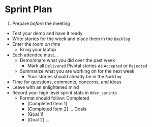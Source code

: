 # Sprint Plan

1. Prepare *before* the meeting
  * Test your demo and have it ready
  * Write stories for the week and place them in the `Backlog`
* Enter the room *on time*
  * Bring your laptop
* Each attendee must...
  * Demo/share what you did over the past week
    * Mark all `Delivered` Pivotal stories as `Accepted` or `Rejected`
  * Summarize what you are working on for the next week
    * Your stories should already be in the `Backlog`
* Time for questions, comments, concerns, and ideas
* Leave with an enlightened mind
* Record your high level sprint stats in `#dev_sprints`
  * Format should follow:
    Completed
    * [Completed Item 1]
    * [Completed Item 2]
    …
    Goals
    * [Goal 1]
    * [Goal 2]
    …
